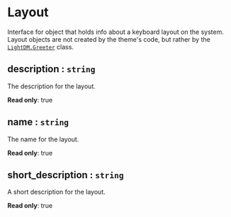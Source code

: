 # Layout
Interface for object that holds info about a keyboard layout on the system. Layout
objects are not created by the theme's code, but rather by the [`LightDM.Greeter`](Greeter.html) class.

## description : <code>string</code>
The description for the layout.

**Read only**: true

## name : <code>string</code>
The name for the layout.

**Read only**: true

## short\_description : <code>string</code>
A short description for the layout.

**Read only**: true
